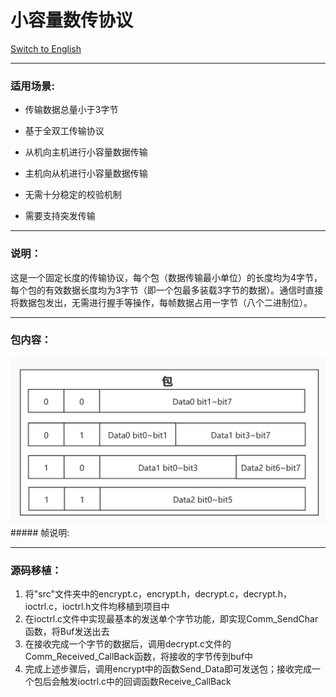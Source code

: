 # 小容量数传协议

[Switch to English](https://github.com/ZhuYanzhen1/CDTP/blob/master/Small%20Capacity/README.md)

***

### 适用场景:
+ 传输数据总量小于3字节

+ 基于全双工传输协议

+ 从机向主机进行小容量数据传输

+ 主机向从机进行小容量数据传输

+ 无需十分稳定的校验机制

+ 需要支持突发传输

***
### 说明：

这是一个固定长度的传输协议，每个包（数据传输最小单位）的长度均为4字节，每个包的有效数据长度均为3字节（即一个包最多装载3字节的数据）。通信时直接将数据包发出，无需进行握手等操作，每帧数据占用一字节（八个二进制位）。

***

### 包内容：

<img src="https://raw.githubusercontent.com/ZhuYanzhen1/CDTP/master/Pic/Package%20Content_s_cn.jpg" alt="PID Frame" title="PID Frame"  />
##### 帧说明:

***

### 源码移植：

1. 将"src"文件夹中的encrypt.c，encrypt.h，decrypt.c，decrypt.h，ioctrl.c，ioctrl.h文件均移植到项目中
2. 在ioctrl.c文件中实现最基本的发送单个字节功能，即实现Comm_SendChar函数，将Buf发送出去
3. 在接收完成一个字节的数据后，调用decrypt.c文件的Comm_Received_CallBack函数，将接收的字节传到buf中
4. 完成上述步骤后，调用encrypt中的函数Send_Data即可发送包；接收完成一个包后会触发ioctrl.c中的回调函数Receive_CallBack